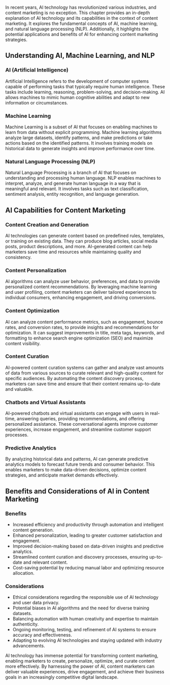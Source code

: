 

In recent years, AI technology has revolutionized various industries, and content marketing is no exception. This chapter provides an in-depth explanation of AI technology and its capabilities in the context of content marketing. It explores the fundamental concepts of AI, machine learning, and natural language processing (NLP). Additionally, it highlights the potential applications and benefits of AI for enhancing content marketing strategies.

Understanding AI, Machine Learning, and NLP
-------------------------------------------

### AI (Artificial Intelligence)

Artificial Intelligence refers to the development of computer systems capable of performing tasks that typically require human intelligence. These tasks include learning, reasoning, problem-solving, and decision-making. AI allows machines to mimic human cognitive abilities and adapt to new information or circumstances.

### Machine Learning

Machine Learning is a subset of AI that focuses on enabling machines to learn from data without explicit programming. Machine learning algorithms analyze large datasets, identify patterns, and make predictions or take actions based on the identified patterns. It involves training models on historical data to generate insights and improve performance over time.

### Natural Language Processing (NLP)

Natural Language Processing is a branch of AI that focuses on understanding and processing human language. NLP enables machines to interpret, analyze, and generate human language in a way that is meaningful and relevant. It involves tasks such as text classification, sentiment analysis, entity recognition, and language generation.

AI Capabilities for Content Marketing
-------------------------------------

### Content Creation and Generation

AI technologies can generate content based on predefined rules, templates, or training on existing data. They can produce blog articles, social media posts, product descriptions, and more. AI-generated content can help marketers save time and resources while maintaining quality and consistency.

### Content Personalization

AI algorithms can analyze user behavior, preferences, and data to provide personalized content recommendations. By leveraging machine learning and user profiling, content marketers can deliver tailored experiences to individual consumers, enhancing engagement, and driving conversions.

### Content Optimization

AI can analyze content performance metrics, such as engagement, bounce rates, and conversion rates, to provide insights and recommendations for optimization. It can suggest improvements in title, meta tags, keywords, and formatting to enhance search engine optimization (SEO) and maximize content visibility.

### Content Curation

AI-powered content curation systems can gather and analyze vast amounts of data from various sources to curate relevant and high-quality content for specific audiences. By automating the content discovery process, marketers can save time and ensure that their content remains up-to-date and valuable.

### Chatbots and Virtual Assistants

AI-powered chatbots and virtual assistants can engage with users in real-time, answering queries, providing recommendations, and offering personalized assistance. These conversational agents improve customer experiences, increase engagement, and streamline customer support processes.

### Predictive Analytics

By analyzing historical data and patterns, AI can generate predictive analytics models to forecast future trends and consumer behavior. This enables marketers to make data-driven decisions, optimize content strategies, and anticipate market demands effectively.

Benefits and Considerations of AI in Content Marketing
------------------------------------------------------

### Benefits

* Increased efficiency and productivity through automation and intelligent content generation.
* Enhanced personalization, leading to greater customer satisfaction and engagement.
* Improved decision-making based on data-driven insights and predictive analytics.
* Streamlined content curation and discovery processes, ensuring up-to-date and relevant content.
* Cost-saving potential by reducing manual labor and optimizing resource allocation.

### Considerations

* Ethical considerations regarding the responsible use of AI technology and user data privacy.
* Potential biases in AI algorithms and the need for diverse training datasets.
* Balancing automation with human creativity and expertise to maintain authenticity.
* Ongoing monitoring, testing, and refinement of AI systems to ensure accuracy and effectiveness.
* Adapting to evolving AI technologies and staying updated with industry advancements.

AI technology has immense potential for transforming content marketing, enabling marketers to create, personalize, optimize, and curate content more effectively. By harnessing the power of AI, content marketers can deliver valuable experiences, drive engagement, and achieve their business goals in an increasingly competitive digital landscape.
